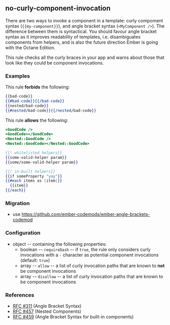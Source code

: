 ## no-curly-component-invocation

There are two ways to invoke a component in a template: curly compoment syntax
(`{{my-component}}`), and angle bracket syntax (`<MyComponent />`). The
difference between them is syntactical. You should favour angle bracket syntax
as it improves readability of templates, i.e. disambiguates components from
helpers, and is also the future direction Ember is going with the Octane
Edition.

This rule checks all the curly braces in your app and warns about those that
look like they could be component invocations.

### Examples

This rule **forbids** the following:

```hbs
{{bad-code}}
{{#bad-code}}{{/bad-code}}
{{nested/bad-code}}
{{#nested/bad-code}}{{/nested/bad-code}}
```

This rule **allows** the following:

```hbs
<GoodCode />
<GoodCode></GoodCode>
<Nested::GoodCode />
<Nested::GoodCode></Nested::GoodCode>
```

```hbs
{{! whitelisted helpers}}
{{some-valid-helper param}}
{{some/some-valid-helper param}}
```

```hbs
{{! in-built helpers}}
{{if someProperty "yay"}}
{{#each items as |item|}}
  {{item}}
{{/each}}
```

### Migration

- use https://github.com/ember-codemods/ember-angle-brackets-codemod

### Configuration

- object -- containing the following properties:
  - boolean -- `requireDash` -- if `true`, the rule only considers curly
    invocations with a `-` character as potential component invocations
    (default: `true`)
  - array -- `allow` -- a list of curly invocation paths that are known to
    **not** be component invocations
  - array -- `disallow` -- a list of curly invocation paths that are known to
    be component invocations

### References

- [RFC #311](https://github.com/emberjs/rfcs/pull/311) (Angle Bracket Syntax)
- [RFC #457](https://github.com/emberjs/rfcs/pull/457) (Nested Components)
- [RFC #459](https://github.com/emberjs/rfcs/pull/459) (Angle Bracket Syntax for built-in components)
